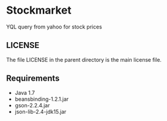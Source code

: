 Stockmarket
===========

YQL query from yahoo for stock prices

LICENSE
-------

The file LICENSE in the parent directory is the main license file.

Requirements
------------

* Java 1.7
* beansbinding-1.2.1.jar
* gson-2.2.4.jar
* json-lib-2.4-jdk15.jar

